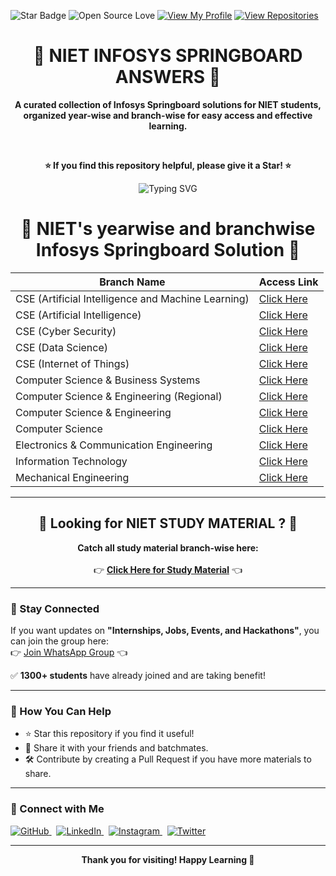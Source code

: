 ![Star Badge](https://img.shields.io/static/v1?label=%F0%9F%8C%9F&message=If%20Useful&style=style=flat&color=BC4E99)
![Open Source Love](https://badges.frapsoft.com/os/v1/open-source.svg?v=103)
[![View My Profile](https://img.shields.io/badge/View-My_Profile-green?logo=GitHub)](https://github.com/DevGoyalG)
[![View Repositories](https://img.shields.io/badge/View-My_Repositories-blue?logo=GitHub)](https://github.com/DevGoyalG?tab=repositories)

<h1 align="center"> 🚀 NIET INFOSYS SPRINGBOARD ANSWERS 🚀 </h1>

<p align="center">
  <b>A curated collection of Infosys Springboard solutions for NIET students,<br>organized year-wise and branch-wise for easy access and effective learning.</b>
</p>


<br/>

<p align="center">
  <b>⭐ If you find this repository helpful, please give it a Star! ⭐</b>
</p>

<p align="center">
  <p align="center"><img src="https://readme-typing-svg.demolab.com?font=Segoe+script&duration=1000&pause=1000&center=true&vCenter=true&random=false&width=435&lines=Goal+%3A+20+%E2%98%85" alt="Typing SVG" /></a> </p>
</p>

<H1 align="center"> 🔷 NIET's yearwise and branchwise Infosys Springboard Solution 🔷 </H1>

| Branch Name                                               | Access Link                                          |
|-----------------------------------------------------------|------------------------------------------------------|
| CSE (Artificial Intelligence and Machine Learning)        | [Click Here](https://github.com/DevGoyalG/NIET-Infosys-Springboard/blob/main/NIET%20Infosys%20Springboard%20Solutions/CSE%20(Artificial%20Intelligence%20and%20Machine%20Learning).md) |
| CSE (Artificial Intelligence)                             | [Click Here](https://github.com/DevGoyalG/NIET-Infosys-Springboard/blob/main/NIET%20Infosys%20Springboard%20Solutions/CSE%20(Artificial%20Intelligence).md)  |
| CSE (Cyber Security)                                      | [Click Here](https://github.com/DevGoyalG/NIET-Infosys-Springboard/blob/main/NIET%20Infosys%20Springboard%20Solutions/CSE%20(Cyber%20Security).md)           |
| CSE (Data Science)                                        | [Click Here](https://github.com/DevGoyalG/NIET-Infosys-Springboard/blob/main/NIET%20Infosys%20Springboard%20Solutions/CSE%20(Data%20Science).md)             |
| CSE (Internet of Things)                                  | [Click Here](https://github.com/DevGoyalG/NIET-Infosys-Springboard/blob/main/NIET%20Infosys%20Springboard%20Solutions/CSE%20(Internet%20of%20Things).md)     |
| Computer Science & Business Systems                       | [Click Here](https://github.com/DevGoyalG/NIET-Infosys-Springboard/blob/main/NIET%20Infosys%20Springboard%20Solutions/Computer%20Science%20%26%20Business%20Systems.md) |
| Computer Science & Engineering (Regional)                 | [Click Here](https://github.com/DevGoyalG/NIET-Infosys-Springboard/blob/main/NIET%20Infosys%20Springboard%20Solutions/Computer%20Science%20%26%20Engineering%20(Regional).md) |
| Computer Science & Engineering                            | [Click Here](https://github.com/DevGoyalG/NIET-Infosys-Springboard/blob/main/NIET%20Infosys%20Springboard%20Solutions/Computer%20Science%20%26%20Engineering.md) |
| Computer Science                                          | [Click Here](https://github.com/DevGoyalG/NIET-Infosys-Springboard/blob/main/NIET%20Infosys%20Springboard%20Solutions/Computer%20Science.md)                 |
| Electronics & Communication Engineering                   | [Click Here](Electronics%20&%20Communication%20Engineering.md) |
| Information Technology                                    | [Click Here](https://github.com/DevGoyalG/NIET-Infosys-Springboard/blob/main/NIET%20Infosys%20Springboard%20Solutions/Information%20Technology.md)           |
| Mechanical Engineering                                    | [Click Here](https://github.com/DevGoyalG/NIET-Infosys-Springboard/blob/main/NIET%20Infosys%20Springboard%20Solutions/Mechanical%20Engineering.md)           |

---

<h2 align="center">🔶 Looking for NIET STUDY MATERIAL ? 🔶</h2>

<p align="center">
  <b>Catch all study material branch-wise here:</b><br><br>
  👉 <a href="https://github.com/DevGoyalG/NIET-Study-Material" target="_blank"><b>Click Here for Study Material</b></a> 👈
</p>

---

### 📢 Stay Connected

If you want updates on **"Internships, Jobs, Events, and Hackathons"**, you can join the group here:  
👉 [Join WhatsApp Group](https://chat.whatsapp.com/KlozUtzoRSKAUebkcoPnYN) 👈

✅ **1300+ students** have already joined and are taking benefit!

---

### 📌 How You Can Help

- ⭐ Star this repository if you find it useful!
- 🔗 Share it with your friends and batchmates.
- 🛠️ Contribute by creating a Pull Request if you have more materials to share.

---

### 🤝 Connect with Me


<a href="https://github.com/DevGoyalG" target="_blank">
  <img src="https://img.shields.io/badge/GitHub-181717?style=for-the-badge&logo=github&logoColor=white" alt="GitHub"/>
</a>
&nbsp;
<a href="https://www.linkedin.com/in/devgoyalg/" target="_blank">
  <img src="https://img.shields.io/badge/LinkedIn-0A66C2?style=for-the-badge&logo=linkedin&logoColor=white" alt="LinkedIn"/>
</a>
&nbsp;
<a href="https://www.instagram.com/dev_goyal_g/" target="_blank">
  <img src="https://img.shields.io/badge/Instagram-E4405F?style=for-the-badge&logo=instagram&logoColor=white" alt="Instagram"/>
</a>
&nbsp;
<a href="https://x.com/dev_goyal_g" target="_blank">
  <img src="https://img.shields.io/badge/Twitter-1DA1F2?style=for-the-badge&logo=twitter&logoColor=white" alt="Twitter"/>
</a>

---
<p align="center">
  <b>Thank you for visiting! Happy Learning 🚀</b>
</p>

<!--
<br> 

<H2 align="center"> This repository contains answers for the following courses.</H2>
<br> 

<p align="center"> <a href="https://github.com/DevGoyalG/NIET-Infosys-Springboard/tree/main/Programming%20Fundamentals%20using%20Python%20-%20Part%201"><img src="https://github.com/DevGoyalG/NIET-Infosys-Springboard/blob/main/img/Programming%20Fundamentals%20using%20Python%20-%20Part%201.png">Click Here ⚡︎</a></p>

<br>

<p align="center"> <a href="https://github.com/DevGoyalG/NIET-Infosys-Springboard/tree/main/Programming%20using%20Java"><img src="https://github.com/DevGoyalG/NIET-Infosys-Springboard/blob/main/img/Programming%20using%20Java.png">Click Here ⚡︎</a></p>

<br>

<p align="center"> <a href="https://github.com/DevGoyalG/NIET-Infosys-Springboard/tree/main/Data%20Structures%20and%20Algorithms%20using%20Java"><img src="https://github.com/DevGoyalG/NIET-Infosys-Springboard/blob/main/img/Data%20Structures%20and%20Algorithms%20using%20Java.png">Click Here ⚡︎</a></p>

<br>

<p align="center"><a href="https://github.com/DevGoyalG/NIET-Infosys-Springboard/tree/main/Introduction%20to%20Python"><img src="https://github.com/DevGoyalG/NIET-Infosys-Springboard/blob/main/img/Introduction%20to%20Python.png">Click Here ⚡︎</a></p>

<br>

<p align="center"> <a href="https://github.com/DevGoyalG/NIET-Infosys-Springboard/tree/main/Spring%20and%20Angular%20Full%20Stack%20Developer"><img src="https://github.com/DevGoyalG/NIET-Infosys-Springboard/blob/main/img/Spring%20and%20Angular%20Full%20Stack%20Developer.png">Click Here ⚡︎</a></p>

<br>

<p align="center"> <a href="https://github.com/DevGoyalG/NIET-Infosys-Springboard/tree/main/Next%20Gen%20Technologies"><img src="https://github.com/DevGoyalG/NIET-Infosys-Springboard/blob/main/img/Next%20Gen%20Technologies .png">Click Here ⚡︎</a></p>

<br>

<p align="center"> <a href="https://github.com/DevGoyalG/NIET-Infosys-Springboard/tree/main/Deep%20Learning%20for%20Developers"><img src="https://github.com/DevGoyalG/NIET-Infosys-Springboard/blob/main/img/Deep%20Learning%20for%20Developers.png">Click Here ⚡︎</a></p>

<br>

<p align="center"> <a href="https://github.com/DevGoyalG/NIET-Infosys-Springboard/tree/main/ReactJS"><img src="https://github.com/DevGoyalG/NIET-Infosys-Springboard/blob/main/img/ReactJS.png">Click Here ⚡︎</a></p>

<br>

<p align="center"> <a href="https://github.com/DevGoyalG/NIET-Infosys-Springboard/tree/main/JavaScript%20Essentials"><img src="https://github.com/DevGoyalG/NIET-Infosys-Springboard/blob/main/img/JavaScript%20Essentials.png">Click Here ⚡︎</a></p>

<br>

<p align="center"> <a href="https://github.com/DevGoyalG/NIET-Infosys-Springboard/tree/main/Introduction%20to%20AI%20%26%20ML"><img src="https://github.com/DevGoyalG/NIET-Infosys-Springboard/blob/main/img/Introduction%20to%20AI%20%26%20ML.png">Click Here ⚡︎</a></p>

<br>

<p align="center"> <a href="https://github.com/DevGoyalG/NIET-Infosys-Springboard/tree/main/Introduction%20to%20ML%20and%20AI"><img src="https://github.com/DevGoyalG/NIET-Infosys-Springboard/blob/main/img/Introduction%20to%20ML%20and%20AI.png">Click Here ⚡︎</a></p>

<br>

<p align="center"> <a href="https://github.com/DevGoyalG/NIET-Infosys-Springboard/tree/main/Data%20Structures%20and%20Algorithms%20using%20Python%20-%20Part%201"><img src="https://github.com/DevGoyalG/NIET-Infosys-Springboard/blob/main/img/Data%20Structures%20and%20Algorithms%20using%20Python%20-%20Part%201.png">Click Here ⚡︎</a></p>

<br>

<p align="center"> <a href="https://github.com/DevGoyalG/NIET-Infosys-Springboard/tree/main/Data%20Structures%20and%20Algorithms%20using%20Python%20-%20Part%202"><img src="https://github.com/DevGoyalG/NIET-Infosys-Springboard/blob/main/img/Data%20Structures%20and%20Algorithms%20using%20Python%20-%20Part%202.png">Click Here ⚡︎</a></p>

<br>

<p align="center"> <a href="https://github.com/DevGoyalG/NIET-Infosys-Springboard/tree/main/Object%20Oriented%20Programming%20using%20Python"><img src="https://github.com/DevGoyalG/NIET-Infosys-Springboard/blob/main/img/Object%20Oriented%20Programming%20using%20Python.png">Click Here ⚡︎</a></p>

<br>

<p align="center"> <a href="https://github.com/DevGoyalG/NIET-Infosys-Springboard/tree/main/Programming%20Using%20C%2B%2B"><img src="https://github.com/DevGoyalG/NIET-Infosys-Springboard/blob/main/img/Programming%20Using%20C%2B%2B.png">Click Here ⚡︎</a></p>

<br>

<p align="center"> <a href="https://github.com/DevGoyalG/NIET-Infosys-Springboard/tree/main/Programming%20in%20C"><img src="https://github.com/DevGoyalG/NIET-Infosys-Springboard/blob/main/img/Programming%20in%20C.png">Click Here ⚡︎</a></p>

<br>

The code for this document file is used from <a href="https://github.com/krsatyam7">Kumar Satyam's</a> repository. Huge thanks to him ❤️.
-->

<!-- Dev Goyal -->
